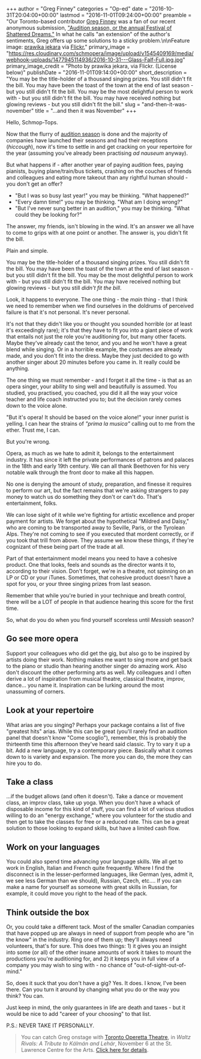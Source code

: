 +++
author = "Greg Finney"
categories = "Op-ed"
date = "2016-10-31T20:04:00+00:00"
lastmod = "2016-11-01T09:24:00+00:00"
preamble = "Our Toronto-based contributor [Greg Finney](https://twitter.com/gregory_finney) was a fan of our recent anonymous submission, [\"Audition season, or the annual Festival of Shattered Dreams.\"](/audition-season-or-the-annual-festival-of-shattered-dreams/) In what he calls \"an extension\" of the author's sentiments, Greg offers up some solutions to a sticky problem.\n\nFeature image: [prawika jekara](https://www.flickr.com/photos/129120446@N03/15819537786/) via [Flickr.](https://creativecommons.org/licenses/by-nc-nd/2.0/legalcode)"
primary_image = "https://res.cloudinary.com/schmopera/image/upload/v1545409169/media/webhook-uploads/1477945114936/2016-10-31---Glass-Falf-Full.jpg.jpg"
primary_image_credit = "Photo by prawika jekara, via Flickr. (License below)"
publishDate = "2016-11-01T09:14:00+00:00"
short_description = "You may be the title-holder of a thousand singing prizes. You still didn&#039;t fit the bill. You may have been the toast of the town at the end of last season - but you still didn&#039;t fit the bill. You may be the most delightful person to work with - but you still didn&#039;t fit the bill. You may have received nothing but glowing reviews - but you still didn&#039;t fit the bill."
slug = "and-then-it-was-november"
title = "...and then it was November"
+++

Hello, Schmop-Tops.

Now that the flurry of [audition season](/audition-season-or-the-annual-festival-of-shattered-dreams/) is done and the majority of companies have launched their seasons and had their receptions (*hiccough*), now it's time to settle in and get cracking on your repertoire for the year (assuming you've already been practising *ad nauseum* anyway). 

But what happens if  - after another year of paying audition fees, paying pianists, buying plane/train/bus tickets, crashing on the couches of friends and colleagues and eating more takeout than any rightful human should - you don't get an offer? 

<ul class="nospace">

<li>"But I was so busy last year!" you may be thinking. "What happened?"
<li>"Every damn time!" you may be thinking. "What am I doing wrong?"
<li>"But I've never sung better in an audition," you may be thinking. "What could they be looking for?"

</ul>

The answer, my friends, isn't blowing in the wind. It's an answer we all have to come to grips with at one point or another. The answer is, you didn't fit the bill. 

Plain and simple. 

You may be the title-holder of a thousand singing prizes. You still didn't fit the bill. You may have been the toast of the town at the end of last season - but you still didn't fit the bill. You may be the most delightful person to work with - but you still didn't fit the bill. You may have received nothing but glowing reviews - but you still *didn't fit the bill*. 

Look, it happens to everyone. The one thing - the *main* thing - that I think we need to remember when we find ourselves in the doldrums of perceived failure is that it's not personal. It's never personal. 

It's not that they didn't like you or thought you sounded horrible (or at least it's exceedingly rare); it's that they have to fit you into a giant piece of work that entails not just the role you're auditioning for, but many other facets. Maybe they've already cast the tenor, and you and he won't have a great blend while singing. Or in a horrible example, the costumes are already made, and you don't fit into the dress. Maybe they just decided to go with another singer about 20 minutes before you came in. It really could be anything. 

The one thing we must remember - and I forget it all the time - is that as an opera singer, your ability to sing well and beautifully is assumed. You studied, you practised, you coached, you did it all the way your voice teacher and life coach instructed you to; but the decision rarely comes down to the voice alone. 

"But it's opera! It should be based on the voice alone!" your inner purist is yelling. I can hear the strains of *"prima la musica"* calling out to me from the ether. Trust me, I can. 

But you're wrong. 

Opera, as much as we hate to admit it, belongs to the entertainment industry. It has since it left the private performances of patrons and palaces in the 18th and early 19th century. We can all thank Beethoven for his very notable walk through the front door to make all this happen. 

No one is denying the amount of study, preparation, and finesse it requires to perform our art, but the fact remains that we're asking strangers to pay money to watch us do something they don't or can't do. That's entertainment, folks. 

We can lose sight of it while we're fighting for artistic excellence and proper payment for artists. We forget about the hypothetical "Mildred and Daisy," who are coming to be transported away to Seville, Paris, or the Tyrolean Alps. They're not coming to see if you executed that mordent correctly, or if you took that trill from above. They assume we know these things, if they're cognizant of these being part of the trade at all. 

Part of that entertainment model means you need to have a cohesive product. One that looks, feels and sounds as the director wants it to, according to their vision. Don't forget, we're in a theatre, not spinning on an LP or CD or your iTunes. Sometimes, that cohesive product doesn't have a spot for you, or your three singing prizes from last season. 

Remember that while you're buried in your technique and breath control, there will be a LOT of people in that audience hearing this score for the first time.

So, what do you do when you find yourself scoreless until *Messiah* season? 

## Go see more opera

Support your colleagues who did get the gig, but also go to be inspired by artists doing their work. Nothing makes me want to sing more and get back to the piano or studio than hearing another singer do amazing work. Also don't discount the other performing arts as well. My colleagues and I often derive a lot of inspiration from musical theatre, classical theatre, improv, dance... you name it. Inspiration can be lurking around the most unassuming of corners. 

## Look at your repertoire

What arias are you singing? Perhaps your package contains a list of five "greatest hits" arias. While this can be great (you'll rarely find an audition panel that doesn't know "Come scoglio"), remember, this is probably the thirteenth time this afternoon they've heard said classic. Try to vary it up a bit. Add a new language, try a contemporary piece. Basically what it comes down to is variety and expansion. The more you can do, the more they can hire you to do. 

## Take a class

...if the budget allows (and often it doesn't). Take a dance or movement class, an improv class, take up yoga. When you don't have a whack of disposable income for this kind of stuff, you can find a lot of various studios willing to do an "energy exchange," where you volunteer for the studio and then get to take the classes for free or a reduced rate. This can be a great solution to those looking to expand skills, but have a limited cash flow. 

## Work on your languages

You could also spend time advancing your language skills. We all get to work in English, Italian and French quite frequently. Where I find the disconnect is in the lesser-performed languages, like German (yes, admit it, we see less German than we should), Russian, Czech, etc.... If you can make a name for yourself as someone with great skills in Russian, for example, it could move you right to the head of the pack. 

## Think outside the box

Or, you could take a different tack. Most of the smaller Canadian companies that have popped up are always in need of support from people who are "in the know" in the industry. Ring one of them up; they'll always need volunteers, that's for sure. This does two things: 1) it gives you an insight into some (or all) of the other insane amounts of work it takes to mount the productions you're auditioning for, and 2) it keeps you in full view of a company you may wish to sing with - no chance of "out-of-sight-out-of-mind."

So, does it suck that you don't have a gig? Yes. It does. I know, I've been there. Can you turn it around by changing what you do or the way you think? You can.

Just keep in mind, the only guarantees in life are death and taxes - but it would be nice to add "career of your choosing" to that list. 


P.S.: NEVER TAKE IT PERSONALLY. 

>You can catch Greg onstage with [Toronto Operetta Theatre](/scene/companies/toronto-operetta-theatre/), in *Waltz Rivals: A Tribute to Kálmán and Lehár*, November 6 at the St. Lawrence Centre for the Arts. [Click here for details](http://www.torontooperetta.com/shows.html).
